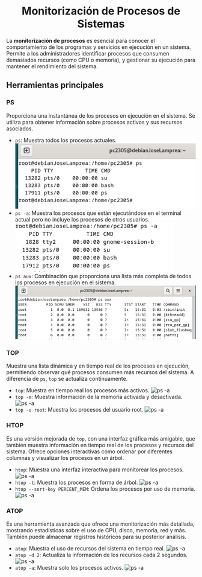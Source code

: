 # <h1 align="center"> Monitorización de Procesos de Sistemas </h> 

La **monitorización de procesos** es esencial para conocer el comportamiento de los programas y servicios en ejecución en un sistema. Permite a los administradores identificar procesos que consumen demasiados recursos (como CPU o memoria), y gestionar su ejecución para mantener el rendimiento del sistema.

## Herramientas principales

### PS
Proporciona una instantánea de los procesos en ejecución en el sistema. Se utiliza para obtener información sobre procesos activos y sus recursos asociados.

- `ps`: Muestra todos los procesos actuales.
  ![ps](https://github.com/josemanuellamprea/MONOTORIZACION/blob/main/Img/ps.png?raw=true)
- `ps -a`: Muestra los procesos que están ejecutándose en el terminal actual pero no incluye los procesos de otros usuarios.
  ![ps -a](https://github.com/josemanuellamprea/MONOTORIZACION/blob/main/Img/ps%20-a.png?raw=true)
- `ps aux`: Combinación que proporciona una lista más completa de todos los procesos en ejecución en el sistema.
  ![ps aux](https://github.com/josemanuellamprea/MONOTORIZACION/blob/main/Img/ps%20aux.png?raw=true)

### TOP
Muestra una lista dinámica y en tiempo real de los procesos en ejecución, permitiendo observar qué procesos consumen más recursos del sistema. A diferencia de `ps`, `top` se actualiza continuamente.

- `top`: Muestra en tiempo real los procesos más activos.
  ![ps -a]()
- `top -m`: Muestra información de la memoria activada y desactivada.
  ![ps -a]()
- `top -u root`: Muestra los procesos del usuario root.
  ![ps -a]()

### HTOP
Es una versión mejorada de `top`, con una interfaz gráfica más amigable, que también muestra información en tiempo real de los procesos y recursos del sistema. Ofrece opciones interactivas como ordenar por diferentes columnas y visualizar los procesos en un árbol.

- `htop`: Muestra una interfaz interactiva para monitorear los procesos.
  ![ps -a]()
- `htop -t`: Muestra los procesos en forma de árbol.
  ![ps -a]()
- `htop --sort-key PERCENT_MEM`: Ordena los procesos por uso de memoria.
  ![ps -a]()

### ATOP
Es una herramienta avanzada que ofrece una monitorización más detallada, mostrando estadísticas sobre el uso de CPU, disco, memoria, red y más. También puede almacenar registros históricos para su posterior análisis.

- `atop`: Muestra el uso de recursos del sistema en tiempo real.
  ![ps -a]()
- `atop -d 2`: Actualiza la información de los recursos cada 2 segundos.
  ![ps -a]()
- `atop -a`: Muestra solo los procesos activos.
  ![ps -a]()

